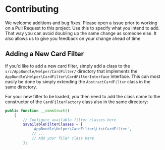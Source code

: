 # Contributing

We welcome additions and bug fixes.
Please open a issue prior to working on a Pull Request to this project. Use this to specify what you intend to add. That
way you can avoid doubling up the same change as someone else. It also allows us to give you feedback on your change ahead 
of time

## Adding a New Card Filter

If you'd like to add a new card filter, simply add a class to the `src/AppBundle/Helper/CardFilter/` directory that implements
the `AppBundle\Helper\CardFilter\CardFilterInterface` Interface. This can most easily be done by simply extending the `AbstractCardFilter`
class in the same directory.

For your new filter to be loaded, you then need to add the class name to the constructor of the `CardFilterFactory` class
also in the same directory:

```php
public function __construct()
    {
        // Configure available filter classes here
        $availableFilterClasses = [
            'AppBundle\Helper\CardFilter\ListCardFilter',
            // ...
            // Add your filer class here
        ];
```